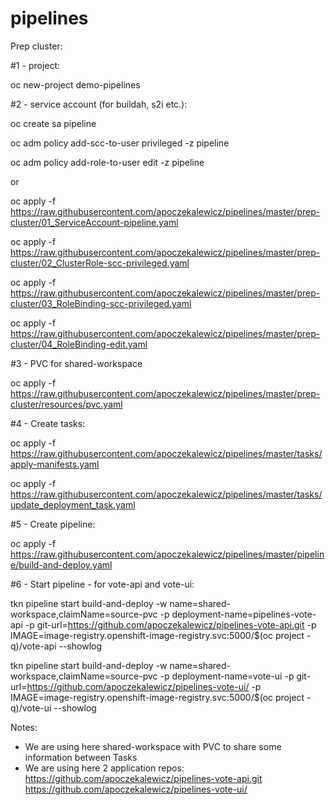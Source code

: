 # pipelines

Prep cluster:

#1 - project:

oc new-project demo-pipelines

#2 - service account (for buildah, s2i etc.):

oc create sa pipeline

oc adm policy add-scc-to-user privileged -z pipeline

oc adm policy add-role-to-user edit -z pipeline

or

oc apply -f https://raw.githubusercontent.com/apoczekalewicz/pipelines/master/prep-cluster/01_ServiceAccount-pipeline.yaml

oc apply -f https://raw.githubusercontent.com/apoczekalewicz/pipelines/master/prep-cluster/02_ClusterRole-scc-privileged.yaml

oc apply -f https://raw.githubusercontent.com/apoczekalewicz/pipelines/master/prep-cluster/03_RoleBinding-scc-privileged.yaml

oc apply -f https://raw.githubusercontent.com/apoczekalewicz/pipelines/master/prep-cluster/04_RoleBinding-edit.yaml

#3 - PVC for shared-workspace

oc apply -f https://raw.githubusercontent.com/apoczekalewicz/pipelines/master/prep-cluster/resources/pvc.yaml

#4 - Create tasks:

oc apply -f https://raw.githubusercontent.com/apoczekalewicz/pipelines/master/tasks/apply-manifests.yaml

oc apply -f https://raw.githubusercontent.com/apoczekalewicz/pipelines/master/tasks/update_deployment_task.yaml

#5 - Create pipeline:

oc apply -f https://raw.githubusercontent.com/apoczekalewicz/pipelines/master/pipeline/build-and-deploy.yaml

#6 - Start pipeline - for vote-api and vote-ui:

tkn pipeline start build-and-deploy -w name=shared-workspace,claimName=source-pvc -p deployment-name=pipelines-vote-api -p git-url=https://github.com/apoczekalewicz/pipelines-vote-api.git -p IMAGE=image-registry.openshift-image-registry.svc:5000/$(oc project -q)/vote-api --showlog

tkn pipeline start build-and-deploy -w name=shared-workspace,claimName=source-pvc -p deployment-name=vote-ui -p git-url=https://github.com/apoczekalewicz/pipelines-vote-ui/ -p IMAGE=image-registry.openshift-image-registry.svc:5000/$(oc project -q)/vote-ui --showlog

Notes:
- We are using here shared-workspace with PVC to share some information between Tasks
- We are using here 2 application repos:
https://github.com/apoczekalewicz/pipelines-vote-api.git
https://github.com/apoczekalewicz/pipelines-vote-ui/


